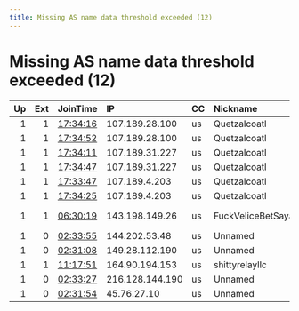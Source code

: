 ```yaml
---
title: Missing AS name data threshold exceeded (12)
---
```


# Missing AS name data threshold exceeded (12)

|   Up |   Ext | JoinTime                                                                                            | IP              | CC   | Nickname           |   ORp |   Dirp | Version   | Contact                      | OS    |   eFamMembers |
|-----:|------:|:----------------------------------------------------------------------------------------------------|:----------------|:-----|:-------------------|------:|-------:|:----------|:-----------------------------|:------|--------------:|
|    1 |     1 | [17:34:16](https://metrics.torproject.org/rs.html#details/0A76C0A0A721DDBC324B705ADBFC95FD806AE855) | 107.189.28.100  | us   | Quetzalcoatl       |  9000 |     80 | 0.4.5.9   | Quetzalcoatl relays AT pr    | Linux |           100 |
|    1 |     1 | [17:34:52](https://metrics.torproject.org/rs.html#details/EB3DA93B6FFFA699C1F2714C9E73FA813BB8F822) | 107.189.28.100  | us   | Quetzalcoatl       |  9100 |   9101 | 0.4.5.9   | Quetzalcoatl relays AT pr    | Linux |           100 |
|    1 |     1 | [17:34:11](https://metrics.torproject.org/rs.html#details/8D1154214BD6151F0427D4A158E71D62E21E0766) | 107.189.31.227  | us   | Quetzalcoatl       |  9000 |     80 | 0.4.5.9   | Quetzalcoatl relays AT pr    | Linux |           100 |
|    1 |     1 | [17:34:47](https://metrics.torproject.org/rs.html#details/C5468734B56B5806AA076EC61CD00822534C24B0) | 107.189.31.227  | us   | Quetzalcoatl       |  9100 |   9101 | 0.4.5.9   | Quetzalcoatl relays AT pr    | Linux |           100 |
|    1 |     1 | [17:33:47](https://metrics.torproject.org/rs.html#details/B541581CB0599A36269196EFCC6E23F67B75285C) | 107.189.4.203   | us   | Quetzalcoatl       |  9000 |     80 | 0.4.5.9   | Quetzalcoatl relays AT pr    | Linux |           100 |
|    1 |     1 | [17:34:25](https://metrics.torproject.org/rs.html#details/0CD666F9C9A40A8CFB1E6B9465597A51D3A1CBF8) | 107.189.4.203   | us   | Quetzalcoatl       |  9100 |   9101 | 0.4.5.9   | Quetzalcoatl relays AT pr    | Linux |           100 |
|    1 |     1 | [06:30:19](https://metrics.torproject.org/rs.html#details/6487C45A2CB75C2A0061EFFFFD769A10C20A4F56) | 143.198.149.26  | us   | FuckVeliceBetSayad |  9001 |      0 | 0.3.5.15  | SA Bitch Ass &lt;fuckthe@fbi | Linux |             1 |
|    1 |     0 | [02:33:55](https://metrics.torproject.org/rs.html#details/7411E87A3370AFDC086835BE27A966BB7BC4B38A) | 144.202.53.48   | us   | Unnamed            |  9001 |      0 | 0.4.4.6   | None                         | Linux |             1 |
|    1 |     0 | [02:31:08](https://metrics.torproject.org/rs.html#details/8D9731181A92F9B02D70CB619375182B29EE9479) | 149.28.112.190  | us   | Unnamed            |  9001 |      0 | 0.4.4.6   | None                         | Linux |             1 |
|    1 |     1 | [11:17:51](https://metrics.torproject.org/rs.html#details/CA2599B73FE564BE0C56437B08274729BB46AB43) | 164.90.194.153  | us   | shittyrelayllc     |  9001 |     80 | 0.4.5.9   | zgten@schools.vic.edu.au     | Linux |             1 |
|    1 |     0 | [02:33:27](https://metrics.torproject.org/rs.html#details/C712A05E5CC02AAA11A19B67F97D95D7FD3CECF0) | 216.128.144.190 | us   | Unnamed            |  9001 |      0 | 0.4.4.6   | None                         | Linux |             1 |
|    1 |     0 | [02:31:54](https://metrics.torproject.org/rs.html#details/FF17863819FE96380E2051DFF51018957BA52038) | 45.76.27.10     | us   | Unnamed            |  9001 |      0 | 0.4.4.6   | None                         | Linux |             1 |
